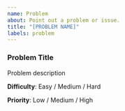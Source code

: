 ```yaml
---
name: Problem
about: Point out a problem or issue.
title: "[PROBLEM NAME]"
labels: problem
---
```


### Problem Title

Problem description

**Difficulty**: Easy / Medium / Hard

**Priority**: Low / Medium / High
